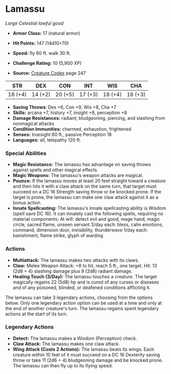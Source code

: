 # Lamassu

*Large* *Celestial* *lawful good*

- **Armor Class:** 17 (natural armor)
- **Hit Points:** 147 (14d10+70)
- **Speed:** fly 60 ft. walk 30 ft.

- **Challenge Rating:** 10 (5,900 XP)
- **Source:** [Creature Codex](https://koboldpress.com/kpstore/product/creature-codex-for-5th-edition-dnd) page 247

| STR | DEX | CON | INT | WIS | CHA |
| --- | --- | --- | --- | --- | --- |
| 18 (+4) | 14 (+2) | 20 (+5) | 17 (+3) | 18 (+4) | 16 (+3) |

- **Saving Throws**: Dex +6, Con +9, Wis +8, Cha +7
- **Skills:** arcana +7, history +7, insight +8, perception +8
- **Damage Resistances:** radiant; bludgeoning, piercing, and slashing from nonmagical attacks
- **Condition Immunities:** charmed, exhaustion, frightened
- **Senses:** truesight 60 ft., passive Perception 18
- **Languages:** all, telepathy 120 ft.

### Special Abilities

- **Magic Resistance:** The lamassu has advantage on saving throws against spells and other magical effects.
- **Magic Weapons:** The lamassu's weapon attacks are magical.
- **Pounce:** If the lamassu moves at least 20 feet straight toward a creature and then hits it with a claw attack on the same turn, that target must succeed on a DC 16 Strength saving throw or be knocked prone. If the target is prone, the lamassu can make one claw attack against it as a bonus action.
- **Innate Spellcasting:** The lamassu's innate spellcasting ability is Wisdom (spell save DC 16). It can innately cast the following spells, requiring no material components:
At will: detect evil and good, mage hand, magic circle, sacred flame, unseen servant
3/day each: bless, calm emotions, command, dimension door, invisibility, thunderwave
1/day each: banishment, flame strike, glyph of warding

### Actions

- **Multiattack:** The lamassu makes two attacks with its claws.
- **Claw:** Melee Weapon Attack: +8 to hit, reach 5 ft., one target. Hit: 13 (2d8 + 4) slashing damage plus 9 (2d8) radiant damage.
- **Healing Touch (3/Day):** The lamassu touches a creature. The target magically regains 22 (5d8) hp and is cured of any curses or diseases and of any poisoned, blinded, or deafened conditions afflicting it.

The lamassu can take 3 legendary actions, choosing from the options below. Only one legendary action option can be used at a time and only at the end of another creature's turn. The lamassu regains spent legendary actions at the start of its turn.

### Legendary Actions

- **Detect:** The lamassu makes a Wisdom (Perception) check.
- **Claw Attack:** The lamassu makes one claw attack.
- **Wing Attack (Costs 2 Actions):** The lamassu beats its wings. Each creature within 10 feet of it must succeed on a DC 16 Dexterity saving throw or take 11 (2d6 + 4) bludgeoning damage and be knocked prone. The lamassu can then fly up to its flying speed.
